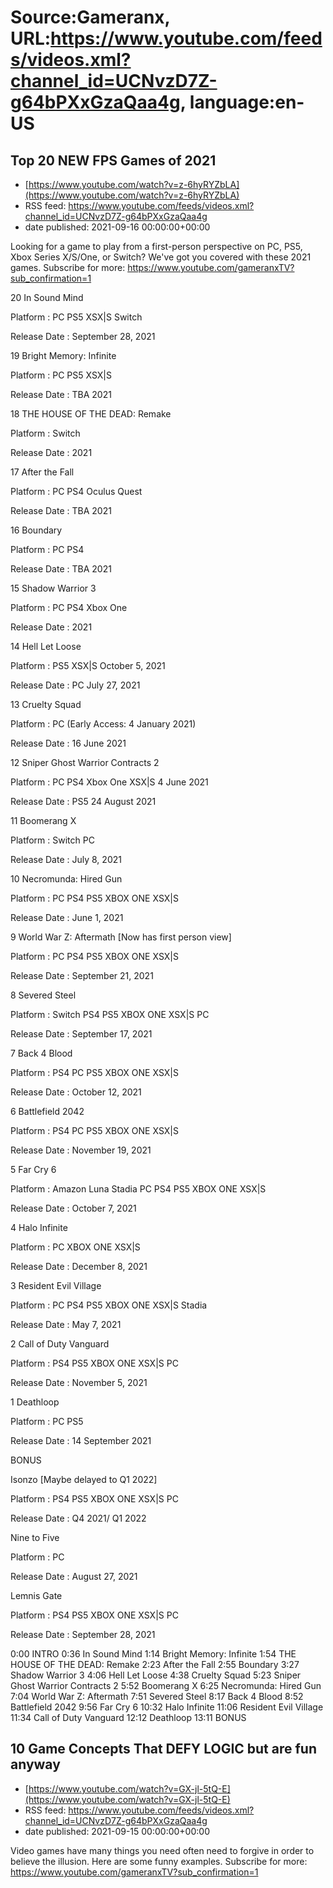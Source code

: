 # Source:Gameranx, URL:https://www.youtube.com/feeds/videos.xml?channel_id=UCNvzD7Z-g64bPXxGzaQaa4g, language:en-US

## Top 20 NEW FPS Games of 2021
 - [https://www.youtube.com/watch?v=z-6hyRYZbLA](https://www.youtube.com/watch?v=z-6hyRYZbLA)
 - RSS feed: https://www.youtube.com/feeds/videos.xml?channel_id=UCNvzD7Z-g64bPXxGzaQaa4g
 - date published: 2021-09-16 00:00:00+00:00

Looking for a game to play from a first-person perspective on PC, PS5, Xbox Series X/S/One, or Switch? We've got you covered with these 2021 games.
Subscribe for more: https://www.youtube.com/gameranxTV?sub_confirmation=1




20 In Sound Mind 

Platform : PC PS5 XSX|S Switch 

Release Date : September 28, 2021  



19 Bright Memory: Infinite 

Platform : PC PS5 XSX|S 

Release Date : TBA 2021 



18 THE HOUSE OF THE DEAD: Remake  

Platform : Switch 

Release Date : 2021 



17 After the Fall 

Platform : PC PS4 Oculus Quest 

Release Date : TBA 2021



16 Boundary 

Platform : PC PS4

Release Date : TBA 2021 



15 Shadow Warrior 3 

Platform : PC PS4 Xbox One 

Release Date : 2021 



14 Hell Let Loose 

Platform : PS5 XSX|S October 5, 2021 

Release Date : PC July 27, 2021  



13 Cruelty Squad 

Platform : PC  (Early Access: 4 January 2021)

Release Date : 16 June 2021



12 Sniper Ghost Warrior Contracts 2 

Platform : PC PS4 Xbox One XSX|S 4 June 2021 

Release Date : PS5 24 August 2021 



11 Boomerang X 

Platform : Switch PC 

Release Date : July 8, 2021 



10 Necromunda: Hired Gun   

Platform : PC PS4 PS5 XBOX ONE XSX|S  

Release Date : June 1, 2021



9 World War Z: Aftermath [Now has first person view]                   

Platform : PC PS4 PS5 XBOX ONE XSX|S 

Release Date : September 21, 2021 



8 Severed Steel 

Platform : Switch PS4 PS5 XBOX ONE XSX|S PC 

Release Date : September 17, 2021



7 Back 4 Blood

Platform : PS4 PC PS5 XBOX ONE XSX|S 

Release Date : October 12, 2021 



6 Battlefield 2042 

Platform : PS4 PC PS5 XBOX ONE XSX|S 

Release Date : November 19, 2021 



5 Far Cry 6 

Platform : Amazon Luna Stadia PC PS4 PS5 XBOX ONE XSX|S  

Release Date : October 7, 2021



4 Halo Infinite 

Platform : PC XBOX ONE XSX|S 

Release Date : December 8, 2021 



3 Resident Evil Village 

Platform : PC PS4 PS5 XBOX ONE XSX|S Stadia 

Release Date : May 7, 2021



2 Call of Duty Vanguard 

Platform : PS4 PS5 XBOX ONE XSX|S PC 

Release Date : November 5, 2021 



1 Deathloop 

Platform : PC PS5 

Release Date : 14 September 2021 



BONUS

Isonzo [Maybe delayed to Q1 2022] 

Platform : PS4 PS5 XBOX ONE XSX|S PC  

Release Date : Q4 2021/ Q1 2022 



Nine to Five 

Platform : PC 

Release Date : August 27, 2021 



Lemnis Gate  

Platform : PS4 PS5 XBOX ONE XSX|S PC 

Release Date :  September 28, 2021

0:00 INTRO
0:36 In Sound Mind 
1:14 Bright Memory: Infinite 
1:54 THE HOUSE OF THE DEAD: Remake 
2:23 After the Fall 
2:55 Boundary 
3:27 Shadow Warrior 3 
4:06 Hell Let Loose 
4:38 Cruelty Squad 
5:23 Sniper Ghost Warrior Contracts 2
5:52 Boomerang X 
6:25 Necromunda: Hired Gun 
7:04 World War Z: Aftermath
7:51 Severed Steel 
8:17 Back 4 Blood
8:52 Battlefield 2042 
9:56 Far Cry 6 
10:32 Halo Infinite 
11:06 Resident Evil Village 
11:34 Call of Duty Vanguard 
12:12 Deathloop 
13:11 BONUS

## 10 Game Concepts That DEFY LOGIC but are fun anyway
 - [https://www.youtube.com/watch?v=GX-jl-5tQ-E](https://www.youtube.com/watch?v=GX-jl-5tQ-E)
 - RSS feed: https://www.youtube.com/feeds/videos.xml?channel_id=UCNvzD7Z-g64bPXxGzaQaa4g
 - date published: 2021-09-15 00:00:00+00:00

Video games have many things you need often need to forgive in order to believe the illusion. Here are some funny examples.
Subscribe for more: https://www.youtube.com/gameranxTV?sub_confirmation=1

